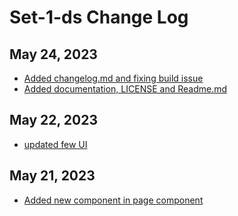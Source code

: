# Set-1-ds Change Log

## May 24, 2023

- [Added changelog.md and fixing build issue](https://github.com/fastn-community/set-1-ds/pull/5/commits/c38303f60cf2ec388ebd96f0bb3d2c3c03b6045c)
- [Added documentation, LICENSE and Readme.md](https://github.com/fastn-community/set-1-ds/commit/0a98fa9816ccbc194b7bcc5528d54269ce53ddb5)

## May 22, 2023

- [updated few UI ](https://github.com/fastn-community/set-1-ds/commit/849b2f41e6bf6976f10136df5e6189b4a30fb854)


## May 21, 2023

- [Added new component in page component](https://github.com/fastn-community/set-1-ds/commit/3a389adf3eacc9326f581b3308953b03866dae9a)
